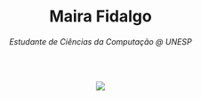 <h1 align="center">Maira Fidalgo</h1>
<h6 align="center">Estudante de Ciências da Computação @ UNESP</h6>
<br />
<p align="center"><a href="https://github.com/anuraghazra/github-readme-stats"><img src="https://github-readme-stats.vercel.app/api/top-langs/?username=m-fidalgo&layout=compact&theme=synthwave&langs_count=6&hide=c%23,asp.net" /></a></p>

